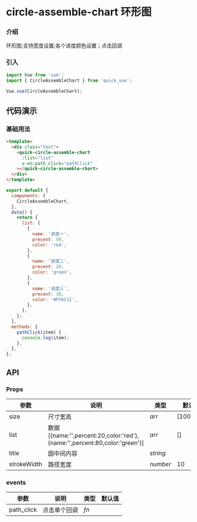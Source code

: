 # circle-assemble-chart 环形图

### 介绍

环形图;支持宽度设置;各个进度颜色设置；点击回调

### 引入

```js
import Vue from 'vue';
import { CircleAssembleChart } from 'quick_vue';

Vue.use(CircleAssembleChart);
```

## 代码演示

### 基础用法

```html
<template>
  <div class="test">
    <quick-circle-assemble-chart
      :list="list"
      v-on:path_click="pathClick"
    ></quick-circle-assemble-chart>
  </div>
</template>
```

```js
export default {
  components: {
    CircleAssembleChart,
  },
  data() {
    return {
      list: [
        {
          name: '进度一',
          precent: 50,
          color: 'red',
        },
        {
          name: '进度二',
          precent: 20,
          color: 'green',
        },
        {
          name: '进度三',
          precent: 30,
          color: '#FF6C11',
        },
      ],
    };
  },
  methods: {
    pathClick(item) {
      console.log(item);
    },
  },
};
```

## API

### Props

| 参数 | 说明 | 类型 | 默认值 |
| --- | --- | --- | --- |
| size | 尺寸宽高 | _arr_ | [100,100] |
| list | 数据 [{name:'',percent:20,color:'red'},{name:'',percent:80,color:'green'}] | _arr_ | [] |
| title | 圆中间内容 | _string_ |  |
| strokeWidth | 路径宽度 | _number_ | 10 |

### events

| 参数       | 说明         | 类型 | 默认值 |
| ---------- | ------------ | ---- | ------ |
| path_click | 点击单个回调 | _fn_ |        |
